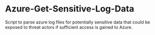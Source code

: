 # Azure-Get-Sensitive-Log-Data
Script to parse azure log files for potentially sensitive data that could be exposed to threat actors if sufficient access is gained to Azure. 
